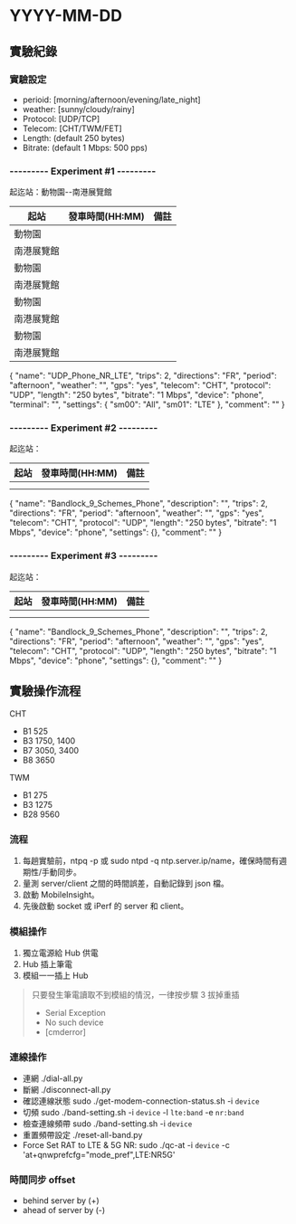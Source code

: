 # YYYY-MM-DD

## 實驗紀錄

### 實驗設定
- perioid: [morning/afternoon/evening/late_night]
- weather: [sunny/cloudy/rainy]
- Protocol: [UDP/TCP]
- Telecom: [CHT/TWM/FET]
- Length: (default 250 bytes)
- Bitrate: (default 1 Mbps: 500 pps)

### --------- Experiment #1 ---------

起迄站：動物園--南港展覽館

| 起站 | 發車時間(HH:MM) | 備註 |
| --- | --- | --- |
| 動物園 |  |  |
| 南港展覽館 |  |  |
| 動物園 |  |  |
| 南港展覽館 |  |  |
| 動物園 |  |  |
| 南港展覽館 |  |  |
| 動物園 |  |  |
| 南港展覽館 |  |  |

   {
      "name": "UDP_Phone_NR_LTE",
      "trips": 2,
      "directions": "FR",
      "period": "afternoon",
      "weather": "",
      "gps": "yes",
      "telecom": "CHT",
      "protocol": "UDP",
      "length": "250 bytes",
      "bitrate": "1 Mbps",
      "device": "phone",
      "terminal": "",
      "settings": { "sm00": "All", "sm01": "LTE" },
      "comment": ""
   }

### --------- Experiment #2 ---------

起迄站：

| 起站 | 發車時間(HH:MM) | 備註 |
| --- | --- | --- |
|  |  |  |
|  |  |  |

   {
      "name": "Bandlock_9_Schemes_Phone",
      "description": "",
      "trips": 2,
      "directions": "FR",
      "period": "afternoon",
      "weather": "",
      "gps": "yes",
      "telecom": "CHT",
      "protocol": "UDP",
      "length": "250 bytes",
      "bitrate": "1 Mbps",
      "device": "phone",
      "settings": {},
      "comment": ""
   }

### --------- Experiment #3 ---------

起迄站：

| 起站 | 發車時間(HH:MM) | 備註 |
| --- | --- | --- |
|  |  |  |
|  |  |  |

   {
      "name": "Bandlock_9_Schemes_Phone",
      "description": "",
      "trips": 2,
      "directions": "FR",
      "period": "afternoon",
      "weather": "",
      "gps": "yes",
      "telecom": "CHT",
      "protocol": "UDP",
      "length": "250 bytes",
      "bitrate": "1 Mbps",
      "device": "phone",
      "settings": {},
      "comment": ""
   }

## 實驗操作流程

CHT
- B1 525
- B3 1750, 1400
- B7 3050, 3400
- B8 3650

TWM
- B1 275
- B3 1275
- B28 9560

### 流程
1. 每趟實驗前，ntpq -p 或 sudo ntpd -q ntp.server.ip/name，確保時間有週期性/手動同步。
2. 量測 server/client 之間的時間誤差，自動記錄到 json 檔。
3. 啟動 MobileInsight。
4. 先後啟動 socket 或 iPerf 的 server 和 client。

### 模組操作
1. 獨立電源給 Hub 供電
2. Hub 插上筆電
3. 模組一一插上 Hub

> 只要發生筆電讀取不到模組的情況，一律按步驟 3 拔掉重插
> - Serial Exception
> - No such device
> - [cmderror]

### 連線操作
- 連網 ./dial-all.py
- 斷網 ./disconnect-all.py
- 確認連線狀態 sudo ./get-modem-connection-status.sh -i `device`
- 切頻 sudo ./band-setting.sh -i `device` -l `lte:band` -e `nr:band`
- 檢查連線頻帶 sudo ./band-setting.sh -i `device`
- 重置頻帶設定 ./reset-all-band.py
- Force Set RAT to LTE & 5G NR: sudo ./qc-at -i `device` -c 'at+qnwprefcfg="mode_pref",LTE:NR5G'

### 時間同步 offset
- behind server by (+)
- ahead of server by (-) 

